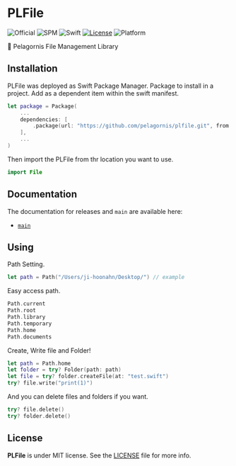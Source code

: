 # PLFile
![Official](https://img.shields.io/badge/project-official-green.svg?colorA=303033&colorB=226af6&label=Pelagornis)
![SPM](https://img.shields.io/badge/SPM-compatible-brightgreen.svg)
![Swift](https://img.shields.io/badge/Swift-5.7-orange.svg)
[![License](https://img.shields.io/github/license/pelagornis/plfile)](https://github.com/pelagornis/plfile/blob/main/LICENSE)
![Platform](https://img.shields.io/badge/platforms-macOS%2010.5-red)

📁 Pelagornis File Management Library

## Installation
PLFile was deployed as Swift Package Manager. Package to install in a project. Add as a dependent item within the swift manifest.
```swift
let package = Package(
    ...
    dependencies: [
        .package(url: "https://github.com/pelagornis/plfile.git", from: "1.0.6")
    ],
    ...
)
```
Then import the PLFile from thr location you want to use.

```swift
import File
```

## Documentation
The documentation for releases and ``main`` are available here:
- [``main``](https://pelagornis.github.io/plfile/main/documentation/file)


## Using

Path Setting.
```swift
let path = Path("/Users/ji-hoonahn/Desktop/") // example
```

Easy access path.
```swift
Path.current
Path.root
Path.library
Path.temporary
Path.home
Path.documents
```

Create, Write file and Folder!
```swift
let path = Path.home
let folder = try? Folder(path: path)
let file = try? folder.createFile(at: "test.swift")
try? file.write("print(1)")
```

And you can delete files and folders if you want.

```swift
try? file.delete()
try? folder.delete()
```

## License
**PLFile** is under MIT license. See the [LICENSE](LICENSE) file for more info.
